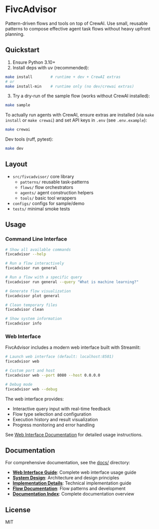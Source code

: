 # FivcAdvisor

Pattern-driven flows and tools on top of CrewAI. Use small, reusable patterns to compose effective agent task flows without heavy upfront planning.

## Quickstart

1. Ensure Python 3.10+
2. Install deps with uv (recommended):

```bash
make install        # runtime + dev + CrewAI extras
# or
make install-min    # runtime only (no dev/crewai extras)
```

3. Try a dry-run of the sample flow (works without CrewAI installed):

```bash
make sample
```

To actually run agents with CrewAI, ensure extras are installed (via `make install` or `make crewai`) and set API keys in `.env` (see `.env.example`):

```bash
make crewai
```

Dev tools (ruff, pytest):

```bash
make dev
```

## Layout

- `src/fivcadvisor/` core library
  - `patterns/` reusable task-patterns
  - `flows/` flow orchestrators
  - `agents/` agent construction helpers
  - `tools/` basic tool wrappers
- `configs/` configs for sample/demo
- `tests/` minimal smoke tests

## Usage

### Command Line Interface

```bash
# Show all available commands
fivcadvisor --help

# Run a flow interactively
fivcadvisor run general

# Run a flow with a specific query
fivcadvisor run general --query "What is machine learning?"

# Generate flow visualization
fivcadvisor plot general

# Clean temporary files
fivcadvisor clean

# Show system information
fivcadvisor info
```

### Web Interface

FivcAdvisor includes a modern web interface built with Streamlit:

```bash
# Launch web interface (default: localhost:8501)
fivcadvisor web

# Custom port and host
fivcadvisor web --port 8080 --host 0.0.0.0

# Debug mode
fivcadvisor web --debug
```

The web interface provides:
- Interactive query input with real-time feedback
- Flow type selection and configuration
- Execution history and result visualization
- Progress monitoring and error handling

See [Web Interface Documentation](docs/WEB_INTERFACE.md) for detailed usage instructions.

## Documentation

For comprehensive documentation, see the [docs/](docs/) directory:

- **[Web Interface Guide](docs/WEB_INTERFACE.md)**: Complete web interface usage guide
- **[System Design](docs/DESIGN.md)**: Architecture and design principles
- **[Implementation Details](docs/STREAMLIT_IMPLEMENTATION.md)**: Technical implementation guide
- **[Flow Documentation](docs/DEFAULT_FLOW.md)**: Flow patterns and development
- **[Documentation Index](docs/README.md)**: Complete documentation overview

## License
MIT
